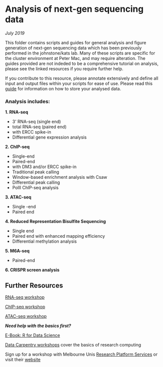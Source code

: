 # Analysis of next-gen sequencing data
*July 2019* 

This folder contains scripts and guides for general analysis and figure generation of next-gen sequencing data which has been previously performed in the johnstone/kats lab. 
Many of these scripts are specific for the cluster environment at Peter Mac, and may require alteration. The guides provided are not indeded to be a comprehensive tutorial on analysis, please see the linked resources if you require further help.  

If you contribute to this resource, please annotate extensively and define all input and output files within your scripts for ease of use. Please read this [guide](Data_Storage_Guide.md) for information on how to store your analysed data. 

### Analysis includes: 

**1. RNA-seq**
* 3' RNA-seq (single end) 
* total RNA-seq (paired end) 
* with ERCC spike-in
* Differential gene expression analysis

**2. ChIP-seq**

* Single-end 
* Paired-end
* with DM3 and/or ERCC spike-in
* Traditional peak calling 
* Window-based enrichment analysis with Csaw
* Differential peak calling
* PolII ChIP-seq analysis

**3. ATAC-seq**
* Single -end 
* Paired end 

**4. Reduced Representation Bisulfite Sequencing**

* Single end 
* Paired end with enhanced mapping efficiency
* Differential methylation analysis

**5. M6A-seq**
* Paired-end

**6. CRISPR screen analysis**

## Further Resources 

[RNA-seq workshop](http://combine-australia.github.io/RNAseq-R/)

[ChIP-seq workshop](https://github.com/crazyhottommy/ChIP-seq-analysis)

[ATAC-seq workshop](https://informatics.fas.harvard.edu/atac-seq-guidelines.html)

*__Need help with the basics first?__*

[E-Book: R for Data Science](https://r4ds.had.co.nz) 

[Data Carpentry workshops](https://software-carpentry.org/lessons/) cover the basics of research computing

Sign up for a workshop with Melbourne Unis [Research Platform Services](https://www.eventbrite.com.au/o/research-platforms-services-10600096884) or visit their [website](https://research.unimelb.edu.au/infrastructure/research-platform-services#training)

